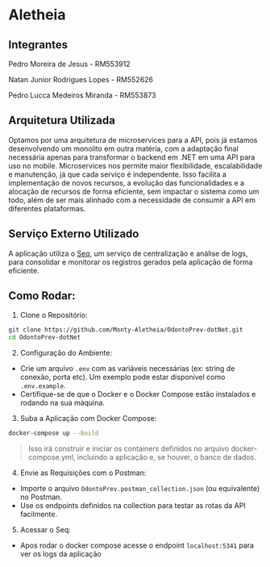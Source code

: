 # Aletheia

## Integrantes

Pedro Moreira de Jesus - RM553912

Natan Junior Rodrigues Lopes - RM552626

Pedro Lucca Medeiros Miranda - RM553873

## Arquitetura Utilizada

Optamos por uma arquitetura de microservices para a API, pois já estamos desenvolvendo um monolito em outra matéria, com a adaptação final necessária apenas para transformar o backend em .NET em uma API para uso no mobile. Microservices nos permite maior flexibilidade, escalabilidade e manutenção, já que cada serviço é independente. Isso facilita a implementação de novos recursos, a evolução das funcionalidades e a alocação de recursos de forma eficiente, sem impactar o sistema como um todo, além de ser mais alinhado com a necessidade de consumir a API em diferentes plataformas.

## Serviço Externo Utilizado

A aplicação utiliza o [Seq](https://datalust.co/seq), um serviço de centralização e análise de logs, para consolidar e monitorar os registros gerados pela aplicação de forma eficiente.


## Como Rodar:

1. Clone o Repositório:

```bash
git clone https://github.com/Monty-Aletheia/OdontoPrev-dotNet.git
cd OdontoPrev-dotNet
```

2. Configuração do Ambiente:

- Crie um arquivo `.env` com as variáveis necessárias (ex: string de conexão, porta etc). Um exemplo pode estar disponível como `.env.example`.
- Certifique-se de que o Docker e o Docker Compose estão instalados e rodando na sua máquina.

3. Suba a Aplicação com Docker Compose:

```bash
docker-compose up --build
```

>Isso irá construir e iniciar os containers definidos no arquivo docker-compose.yml, incluindo a aplicação e, se houver, o banco de dados.

4. Envie as Requisições com o Postman:

- Importe o arquivo `OdontoPrev.postman_collection.json` (ou equivalente) no Postman.
- Use os endpoints definidos na collection para testar as rotas da API facilmente.

5. Acessar o Seq:

- Apos rodar o docker compose acesse o endpoint `localhost:5341` para ver os logs da aplicação
